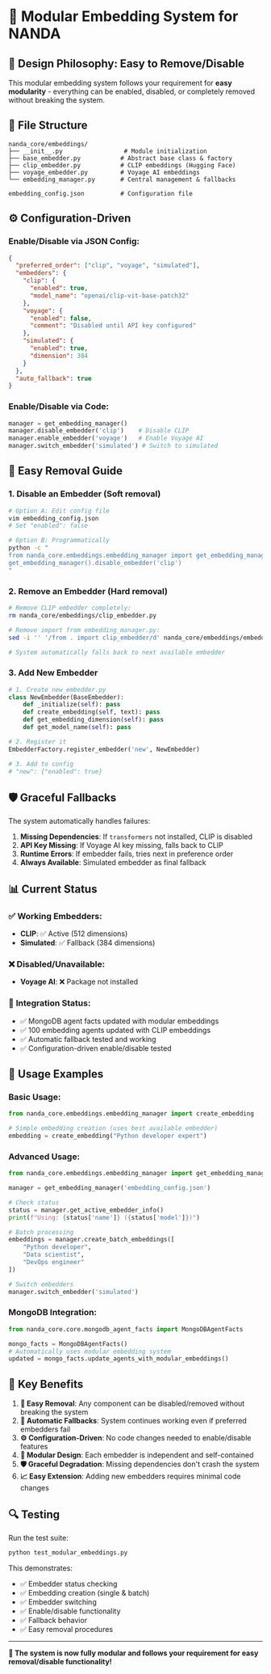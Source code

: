 # 🧩 Modular Embedding System for NANDA

## 🎯 **Design Philosophy: Easy to Remove/Disable**

This modular embedding system follows your requirement for **easy modularity** - everything can be enabled, disabled, or completely removed without breaking the system.

## 📁 **File Structure**

```
nanda_core/embeddings/
├── __init__.py                 # Module initialization
├── base_embedder.py           # Abstract base class & factory
├── clip_embedder.py           # CLIP embeddings (Hugging Face)
├── voyage_embedder.py         # Voyage AI embeddings
└── embedding_manager.py       # Central management & fallbacks

embedding_config.json          # Configuration file
```

## ⚙️ **Configuration-Driven**

### Enable/Disable via JSON Config:
```json
{
  "preferred_order": ["clip", "voyage", "simulated"],
  "embedders": {
    "clip": {
      "enabled": true,
      "model_name": "openai/clip-vit-base-patch32"
    },
    "voyage": {
      "enabled": false,
      "comment": "Disabled until API key configured"
    },
    "simulated": {
      "enabled": true,
      "dimension": 384
    }
  },
  "auto_fallback": true
}
```

### Enable/Disable via Code:
```python
manager = get_embedding_manager()
manager.disable_embedder('clip')    # Disable CLIP
manager.enable_embedder('voyage')   # Enable Voyage AI
manager.switch_embedder('simulated') # Switch to simulated
```

## 🔧 **Easy Removal Guide**

### 1. **Disable an Embedder** (Soft removal)
```bash
# Option A: Edit config file
vim embedding_config.json
# Set "enabled": false

# Option B: Programmatically
python -c "
from nanda_core.embeddings.embedding_manager import get_embedding_manager
get_embedding_manager().disable_embedder('clip')
"
```

### 2. **Remove an Embedder** (Hard removal)
```bash
# Remove CLIP embedder completely:
rm nanda_core/embeddings/clip_embedder.py

# Remove import from embedding_manager.py:
sed -i '' '/from . import clip_embedder/d' nanda_core/embeddings/embedding_manager.py

# System automatically falls back to next available embedder
```

### 3. **Add New Embedder**
```python
# 1. Create new_embedder.py
class NewEmbedder(BaseEmbedder):
    def _initialize(self): pass
    def create_embedding(self, text): pass
    def get_embedding_dimension(self): pass
    def get_model_name(self): pass

# 2. Register it
EmbedderFactory.register_embedder('new', NewEmbedder)

# 3. Add to config
# "new": {"enabled": true}
```

## 🛡️ **Graceful Fallbacks**

The system automatically handles failures:

1. **Missing Dependencies**: If `transformers` not installed, CLIP is disabled
2. **API Key Missing**: If Voyage AI key missing, falls back to CLIP
3. **Runtime Errors**: If embedder fails, tries next in preference order
4. **Always Available**: Simulated embedder as final fallback

## 📊 **Current Status**

### ✅ **Working Embedders:**
- **CLIP**: ✅ Active (512 dimensions)
- **Simulated**: ✅ Fallback (384 dimensions)

### ❌ **Disabled/Unavailable:**
- **Voyage AI**: ❌ Package not installed

### 🔄 **Integration Status:**
- ✅ MongoDB agent facts updated with modular embeddings
- ✅ 100 embedding agents updated with CLIP embeddings
- ✅ Automatic fallback tested and working
- ✅ Configuration-driven enable/disable tested

## 🚀 **Usage Examples**

### Basic Usage:
```python
from nanda_core.embeddings.embedding_manager import create_embedding

# Simple embedding creation (uses best available embedder)
embedding = create_embedding("Python developer expert")
```

### Advanced Usage:
```python
from nanda_core.embeddings.embedding_manager import get_embedding_manager

manager = get_embedding_manager('embedding_config.json')

# Check status
status = manager.get_active_embedder_info()
print(f"Using: {status['name']} ({status['model']})")

# Batch processing
embeddings = manager.create_batch_embeddings([
    "Python developer",
    "Data scientist", 
    "DevOps engineer"
])

# Switch embedders
manager.switch_embedder('simulated')
```

### MongoDB Integration:
```python
from nanda_core.core.mongodb_agent_facts import MongoDBAgentFacts

mongo_facts = MongoDBAgentFacts()
# Automatically uses modular embedding system
updated = mongo_facts.update_agents_with_modular_embeddings()
```

## 🎯 **Key Benefits**

1. **🔧 Easy Removal**: Any component can be disabled/removed without breaking the system
2. **🔄 Automatic Fallbacks**: System continues working even if preferred embedders fail
3. **⚙️ Configuration-Driven**: No code changes needed to enable/disable features
4. **🧩 Modular Design**: Each embedder is independent and self-contained
5. **🛡️ Graceful Degradation**: Missing dependencies don't crash the system
6. **📈 Easy Extension**: Adding new embedders requires minimal code changes

## 🔍 **Testing**

Run the test suite:
```bash
python test_modular_embeddings.py
```

This demonstrates:
- ✅ Embedder status checking
- ✅ Embedding creation (single & batch)
- ✅ Embedder switching
- ✅ Enable/disable functionality
- ✅ Fallback behavior
- ✅ Easy removal procedures

---

**🎉 The system is now fully modular and follows your requirement for easy removal/disable functionality!**
